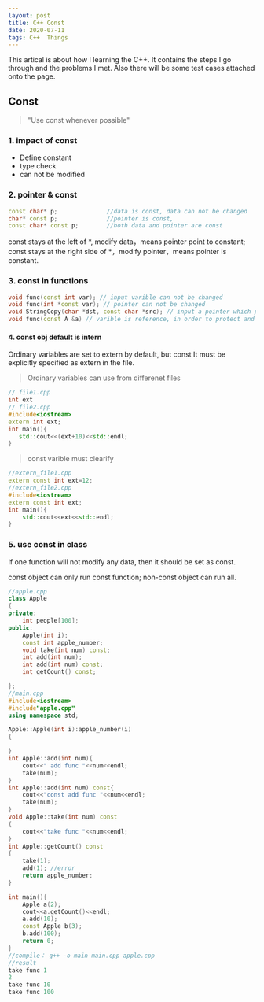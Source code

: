 ```yaml
---
layout: post
title: C++ Const
date: 2020-07-11
tags: C++  Things
---
```


This artical is about how I learning the C++. It contains the steps I go through and the problems I met. Also there will be some test cases attached onto the page.

## Const

> "Use const whenever possible"

### 1. impact of const 
* Define constant 
* type check 
* can not be modified   

### 2. pointer & const 
```C++
const char* p;              //data is const, data can not be changed
char* const p;              //pointer is const, 
const char* const p;        //both data and pointer are const
```
const stays at the left of *, modify data，means pointer point to constant;  
const stays at the right side of *，modify pointer，means pointer is constant.  
  
### 3. const in functions  
 
```C++
void func(const int var); // input varible can not be changed 
void func(int *const var); // pointer can not be changed
void StringCopy(char *dst, const char *src); // input a pointer which point to a const varible
void func(const A &a) // varible is reference, in order to protect and Increase efficiency
```

#### 4. const obj default is intern  
Ordinary variables are set to extern by default, but const It must be explicitly specified as extern in the file.  
>Ordinary variables can use from differenet files  


 ```C++
 // file1.cpp
int ext
// file2.cpp
#include<iostream>
extern int ext;
int main(){
    std::cout<<(ext+10)<<std::endl;
}
```

> const varible must clearify  
```C++
//extern_file1.cpp
extern const int ext=12;
//extern_file2.cpp
#include<iostream>
extern const int ext;
int main(){
    std::cout<<ext<<std::endl;
}
```

### 5. use const in class  
If one function will not modify any data, then it should be set as const.
  
const object can only run const function;
non-const object can run all.
```C++
//apple.cpp
class Apple
{
private:
    int people[100];
public:
    Apple(int i); 
    const int apple_number;
    void take(int num) const;
    int add(int num);
    int add(int num) const;
    int getCount() const;

};
//main.cpp
#include<iostream>
#include"apple.cpp"
using namespace std;

Apple::Apple(int i):apple_number(i)
{

}
int Apple::add(int num){
    cout<<" add func "<<num<<endl;
    take(num);
}
int Apple::add(int num) const{
    cout<<"const add func "<<num<<endl;
    take(num);
}
void Apple::take(int num) const
{
    cout<<"take func "<<num<<endl;
}
int Apple::getCount() const
{
    take(1);
    add(1); //error
    return apple_number;
}

int main(){
    Apple a(2);
    cout<<a.getCount()<<endl;
    a.add(10);
    const Apple b(3);
    b.add(100);
    return 0;
}
//compile： g++ -o main main.cpp apple.cpp
//result
take func 1
2
take func 10
take func 100
```
